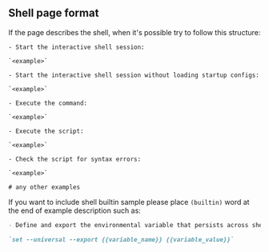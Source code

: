 ## Shell page format

If the page describes the shell, when it's possible try to follow this structure:

```
- Start the interactive shell session:

`<example>`

- Start the interactive shell session without loading startup configs:

`<example>`

- Execute the command:

`<example>`

- Execute the script:

`<example>`

- Check the script for syntax errors:

`<example>`

# any other examples
```

If you want to include shell builtin sample please place `(builtin)` word at the end of example description such as:

```md
- Define and export the environmental variable that persists across shell restarts (builtin):

`set --universal --export {{variable_name}} {{variable_value}}`
```
